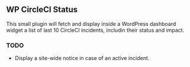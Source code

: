 ## WP CircleCI Status

This small plugin will fetch and display inside a WordPress dashboard widget a list of last 10 CircleCI incidents, includin their status and impact.

### TODO
* Display a site-wide notice in case of an active incident.
